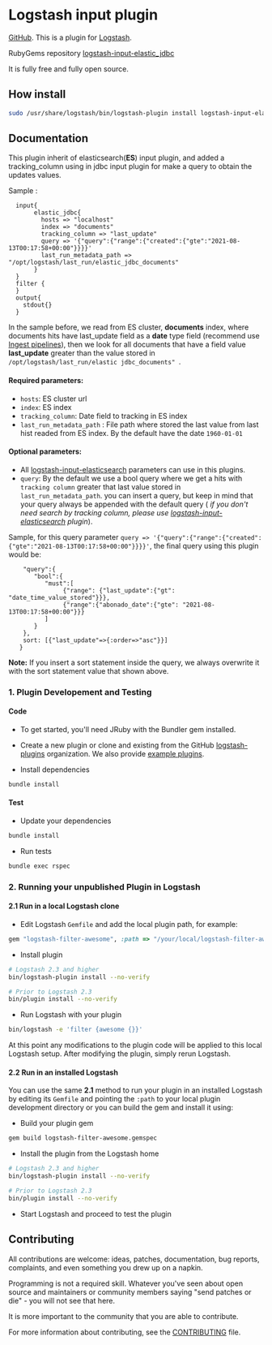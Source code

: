 # Logstash input plugin
[GitHub](https://github.com/ernesrocker/logstash-input-elastic_jdbc).
This is a plugin for [Logstash](https://github.com/elastic/logstash).

RubyGems repository [logstash-input-elastic_jdbc](https://rubygems.org/gems/logstash-input-elastic_jdbc)

It is fully free and fully open source.

## How install
```sh
sudo /usr/share/logstash/bin/logstash-plugin install logstash-input-elastic_jdbc.gem
```

## Documentation
This plugin inherit of elasticsearch(**ES**) input plugin, and added a tracking_column
using in jdbc input plugin for make a query to obtain the updates values.

Sample :
```logstash
  input{
       elastic_jdbc{
         hosts => "localhost"
         index => "documents"
         tracking_column => "last_update"
         query => '{"query":{"range":{"created":{"gte":"2021-08-13T00:17:58+00:00"}}}}'
         last_run_metadata_path => "/opt/logstash/last_run/elastic_jdbc_documents"
       }
  }
  filter {
  }
  output{
    stdout{}
  }
```  
In the sample before, we read from ES cluster, **documents** index, where documents hits have last_update field as 
a **date** type field (recommend use [Ingest pipelines](https://www.elastic.co/guide/en/elasticsearch/reference/7.x/ingest.html)),
then we look for all documents that have a field value **last_update** greater than the value stored in `/opt/logstash/last_run/elastic jdbc_documents" `.

#### Required parameters:
   * `hosts`: ES cluster url
   * `index`: ES index
   * `tracking_column`: Date field to tracking in ES index
   * `last_run_metadata_path` : File path where stored the last value from last hist readed from ES index. By the default have the date `1960-01-01`

#### Optional parameters:
   * All [logstash-input-elasticsearch](https://rubygems.org/gems/logstash-input-elasticsearch) parameters can use in this plugins.
   * `query`: By the default we use a bool query where we get a hits with `tracking column` greater that last value stored in `last_run_metadata_path`. 
   you can insert a query, but keep in mind that your query always be appended with the default query ( *if you don't need search by tracking column,
   please use [logstash-input-elasticsearch](https://rubygems.org/gems/logstash-input-elasticsearch) plugin*). 
   
   Sample, for this query parameter ``query => '{"query":{"range":{"created":{"gte":"2021-08-13T00:17:58+00:00"}}}}'``, 
   the final query using this plugin would be:
    
   ```{
       "query":{
          "bool":{
             "must":[
                  {"range": {"last_update":{"gt": "date_time_value_stored"}}},
                  {"range":{"abonado_date":{"gte": "2021-08-13T00:17:58+00:00"}}}
             ]
          }
       }, 
       sort: [{"last_update"=>{:order=>"asc"}}]
      }
   ```
   **Note:** If you insert a sort statement inside the query, we always overwrite it with the sort statement value that shown above.
    
### 1. Plugin Developement and Testing

#### Code
- To get started, you'll need JRuby with the Bundler gem installed.

- Create a new plugin or clone and existing from the GitHub [logstash-plugins](https://github.com/logstash-plugins) organization. We also provide [example plugins](https://github.com/logstash-plugins?query=example).

- Install dependencies
```sh
bundle install
```

#### Test

- Update your dependencies

```sh
bundle install
```

- Run tests

```sh
bundle exec rspec
```

### 2. Running your unpublished Plugin in Logstash

#### 2.1 Run in a local Logstash clone

- Edit Logstash `Gemfile` and add the local plugin path, for example:
```ruby
gem "logstash-filter-awesome", :path => "/your/local/logstash-filter-awesome"
```
- Install plugin
```sh
# Logstash 2.3 and higher
bin/logstash-plugin install --no-verify

# Prior to Logstash 2.3
bin/plugin install --no-verify

```
- Run Logstash with your plugin
```sh
bin/logstash -e 'filter {awesome {}}'
```
At this point any modifications to the plugin code will be applied to this local Logstash setup. After modifying the plugin, simply rerun Logstash.

#### 2.2 Run in an installed Logstash

You can use the same **2.1** method to run your plugin in an installed Logstash by editing its `Gemfile` and pointing the `:path` to your local plugin development directory or you can build the gem and install it using:

- Build your plugin gem
```sh
gem build logstash-filter-awesome.gemspec
```
- Install the plugin from the Logstash home
```sh
# Logstash 2.3 and higher
bin/logstash-plugin install --no-verify

# Prior to Logstash 2.3
bin/plugin install --no-verify

```
- Start Logstash and proceed to test the plugin

## Contributing

All contributions are welcome: ideas, patches, documentation, bug reports, complaints, and even something you drew up on a napkin.

Programming is not a required skill. Whatever you've seen about open source and maintainers or community members  saying "send patches or die" - you will not see that here.

It is more important to the community that you are able to contribute.

For more information about contributing, see the [CONTRIBUTING](https://github.com/elastic/logstash/blob/master/CONTRIBUTING.md) file.
